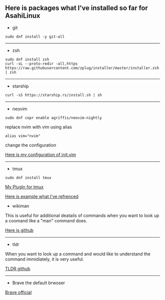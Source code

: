 ## Here is packages what I've installed so far for AsahiLinux

- git
```
sudo dnf install -y git-all
```
---

- zsh
```
sudo dnf install zsh
curl -sL --proto-redir -all,https https://raw.githubusercontent.com/zplug/installer/master/installer.zsh | zsh
```
---

- starship
```
curl -sS https://starship.rs/install.sh | sh
```
---

- neovim
```
sudo dnf copr enable agriffis/neovim-nightly
```
replace nvim with vim using alias
```
alias vim="nvim"
```
change the configuration

[Here is my configuration of init.vim](https://github.com/tarowillmakeitright/init.vim)

---
- tmux
```
sudo dnf install tmux
```
[My PlugIn for tmux](https://github.com/tarowillmakeitright/tmuxconf)

[Here is example what I've refrenced](https://github.com/tmux-plugins/tpm)

- wikiman

This is useful for additional deatails of commands when you want to look up a coomand like a "man" command does.

[Here is github](https://github.com/filiparag/wikiman)

---

- tldr
  
When you want to look up a command and would like to understand the command immidiately, it is very useful.

[TLDR github](https://github.com/tldr-pages/tldr)

---

- Brave
the default brwoser

[Brave official](https://brave.com/linux/)
   
